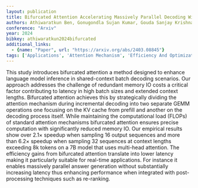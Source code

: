 ```yaml
---
layout: publication
title: Bifurcated Attention Accelerating Massively Parallel Decoding With Shared Prefixes In Llms
authors: Athiwaratkun Ben, Gonugondla Sujan Kumar, Gouda Sanjay Krishna, Qian Haifeng, Ding Hantian, Sun Qing, Wang Jun, Guo Jiacheng, Chen Liangfu, Bhatia Parminder, Nallapati Ramesh, Sengupta Sudipta, Xiang Bing
conference: "Arxiv"
year: 2024
bibkey: athiwaratkun2024bifurcated
additional_links:
  - {name: "Paper", url: "https://arxiv.org/abs/2403.08845"}
tags: ['Applications', 'Attention Mechanism', 'Efficiency And Optimization', 'Model Architecture', 'Reinforcement Learning', 'Transformer']
---
```

This study introduces bifurcated attention a method designed to enhance language model inference in shared-context batch decoding scenarios. Our approach addresses the challenge of redundant memory IO costs a critical factor contributing to latency in high batch sizes and extended context lengths. Bifurcated attention achieves this by strategically dividing the attention mechanism during incremental decoding into two separate GEMM operations one focusing on the KV cache from prefill and another on the decoding process itself. While maintaining the computational load (FLOPs) of standard attention mechanisms bifurcated attention ensures precise computation with significantly reduced memory IO. Our empirical results show over 2.1× speedup when sampling 16 output sequences and more than 6.2× speedup when sampling 32 sequences at context lengths exceeding 8k tokens on a 7B model that uses multi-head attention. The efficiency gains from bifurcated attention translate into lower latency making it particularly suitable for real-time applications. For instance it enables massively parallel answer generation without substantially increasing latency thus enhancing performance when integrated with post-processing techniques such as re-ranking.
